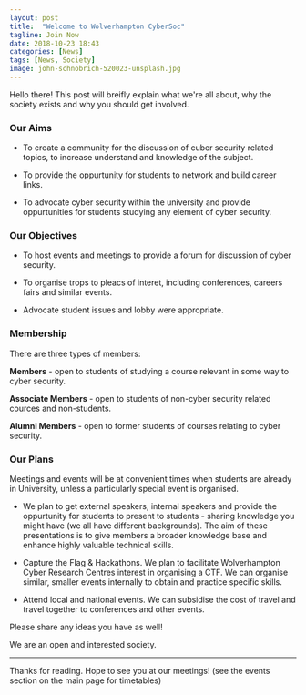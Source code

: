 ```yaml
---
layout: post
title:  "Welcome to Wolverhampton CyberSoc"
tagline: Join Now
date: 2018-10-23 18:43
categories: [News]
tags: [News, Society]
image: john-schnobrich-520023-unsplash.jpg
---
```


Hello there! This post will breifly explain what we're all about, why the society exists and why you should get involved.

### Our Aims

* To create a community for the discussion of cuber security related topics, to increase understand and knowledge of the subject.

* To provide the oppurtunity for students to network and build career links.

* To advocate cyber security within the university and provide oppurtunities for students studying any element of cyber security.


### Our Objectives

* To host events and meetings to provide a forum for discussion of cyber security.

* To organise trops to pleacs of interet, including conferences, careers fairs and similar events.

* Advocate student issues and lobby were appropriate.


### Membership

There are three types of members:

**Members** - open to students of studying a course relevant in some way to cyber security.

**Associate Members** - open to students of non-cyber security related cources and non-students.

**Alumni Members** - open to former students of courses relating to cyber security.


### Our Plans

Meetings and events will be at convenient times when students are already in University, unless a particularly special event is organised.

* We plan to get external speakers, internal speakers and provide the oppurtunity for students to present to students - sharing knowledge you might have (we all have different backgrounds). The aim of these presentations is to give members a broader knowledge base and enhance highly valuable technical skills.

* Capture the Flag & Hackathons. We plan to facilitate Wolverhampton Cyber Research Centres interest in organising a CTF. We can organise similar, smaller events internally to obtain and practice specific skills.

* Attend local and national events. We can subsidise the cost of travel and travel together to conferences and other events.

Please share any ideas you have as well!

We are an open and interested society.

---

Thanks for reading. Hope to see you at our meetings! (see the events section on the main page for timetables)